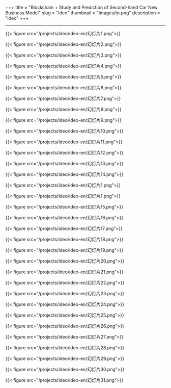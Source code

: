 +++
title = "Blockchain + Study and Prediction of Second-hand Car New Business Model"
slug = "ideo"
thumbnail = "images/tn.png"
description = "ideo"
+++

---------------------------

{{< figure src="/projects/ideo/ideo-en/幻灯片1.png">}}

{{< figure src="/projects/ideo/ideo-en/幻灯片2.png">}}

{{< figure src="/projects/ideo/ideo-en/幻灯片3.png">}}

{{< figure src="/projects/ideo/ideo-en/幻灯片4.png">}}

{{< figure src="/projects/ideo/ideo-en/幻灯片5.png">}}

{{< figure src="/projects/ideo/ideo-en/幻灯片6.png">}}

{{< figure src="/projects/ideo/ideo-en/幻灯片7.png">}}

{{< figure src="/projects/ideo/ideo-en/幻灯片8.png">}}

{{< figure src="/projects/ideo/ideo-en/幻灯片9.png">}}

{{< figure src="/projects/ideo/ideo-en/幻灯片10.png">}}

{{< figure src="/projects/ideo/ideo-en/幻灯片11.png">}}

{{< figure src="/projects/ideo/ideo-en/幻灯片12.png">}}

{{< figure src="/projects/ideo/ideo-en/幻灯片13.png">}}

{{< figure src="/projects/ideo/ideo-en/幻灯片14.png">}}

{{< figure src="/projects/ideo/ideo-en/幻灯片1.png">}}

{{< figure src="/projects/ideo/ideo-en/幻灯片1.png">}}

{{< figure src="/projects/ideo/ideo-en/幻灯片15.png">}}

{{< figure src="/projects/ideo/ideo-en/幻灯片16.png">}}

{{< figure src="/projects/ideo/ideo-en/幻灯片17.png">}}

{{< figure src="/projects/ideo/ideo-en/幻灯片18.png">}}

{{< figure src="/projects/ideo/ideo-en/幻灯片19.png">}}

{{< figure src="/projects/ideo/ideo-en/幻灯片20.png">}}

{{< figure src="/projects/ideo/ideo-en/幻灯片21.png">}}

{{< figure src="/projects/ideo/ideo-en/幻灯片22.png">}}

{{< figure src="/projects/ideo/ideo-en/幻灯片23.png">}}

{{< figure src="/projects/ideo/ideo-en/幻灯片24.png">}}

{{< figure src="/projects/ideo/ideo-en/幻灯片25.png">}}

{{< figure src="/projects/ideo/ideo-en/幻灯片26.png">}}

{{< figure src="/projects/ideo/ideo-en/幻灯片27.png">}}

{{< figure src="/projects/ideo/ideo-en/幻灯片28.png">}}

{{< figure src="/projects/ideo/ideo-en/幻灯片29.png">}}

{{< figure src="/projects/ideo/ideo-en/幻灯片30.png">}}

{{< figure src="/projects/ideo/ideo-en/幻灯片31.png">}}